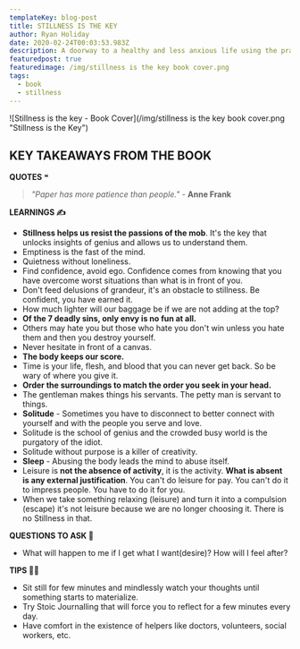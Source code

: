 ```yaml
---
templateKey: blog-post
title: STILLNESS IS THE KEY
author: Ryan Holiday
date: 2020-02-24T00:03:53.983Z
description: A doorway to a healthy and less anxious life using the practice of stillness.
featuredpost: true
featuredimage: /img/stillness is the key book cover.png
tags:
  - book
  - stillness
---
```

![Stillness is the key - Book Cover](/img/stillness is the key book cover.png "Stillness is the Key")

## KEY TAKEAWAYS FROM THE BOOK

**QUOTES** ❝

> *"Paper has more patience than people."* - **Anne Frank**



**LEARNINGS ✍️**

* **Stillness helps us resist the passions of the mob**. It's the key that unlocks insights of genius and allows us to understand them.
* Emptiness is the fast of the mind.
* Quietness without loneliness.
* Find confidence, avoid ego. Confidence comes from knowing that you have overcome worst situations than what is in front of you.
* Don't feed delusions of grandeur, it's an obstacle to stillness. Be confident, you have earned it.
* How much lighter will our baggage be if we are not adding at the top?
* **Of the 7 deadly sins, only envy is no fun at all.**
* Others may hate you but those who hate you don't win unless you hate them and then you destroy yourself.
* Never hesitate in front of a canvas.
* **The body keeps our score.**
* Time is your life, flesh, and blood that you can never get back. So be wary of where you give it.
* **Order the surroundings to match the order you seek in your head.**
* The gentleman makes things his servants. The petty man is servant to things.
* **Solitude** - Sometimes you have to disconnect to better connect with yourself and with the people you serve and love.
* Solitude is the school of genius and the crowded busy world is the purgatory of the idiot.
* Solitude without purpose is a killer of creativity.
* **Sleep** - Abusing the body leads the mind to abuse itself.
* Leisure is **not the absence of activity**, it is the activity. **What is absent is any external justification**. You can't do leisure for pay. You can't do it to impress people. You have to do it for you.
* When we take something relaxing (leisure) and turn it into a compulsion (escape) it's not leisure because we are no longer choosing it. There is no Stillness in that.

**QUESTIONS TO ASK 💬**

* What will happen to me if I get what I want(desire)? How will I feel after?

**TIPS 💁‍♂️**

* Sit still for few minutes and mindlessly watch your thoughts until something starts to materialize.
* Try Stoic Journalling that will force you to reflect for a few minutes every day.
* Have comfort in the existence of helpers like doctors, volunteers, social workers, etc.
